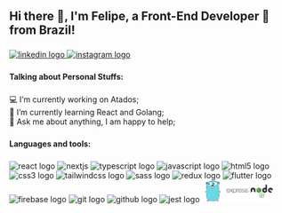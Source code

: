 <h2 align="left">Hi there 👋, I'm Felipe, a Front-End Developer 🚀 from Brazil!</h2>

###
<div align="left">
  <a href="https://www.linkedin.com/in/felipe-carvalho-680b07162/" target="_blank">
    <img src="https://img.shields.io/static/v1?message=LinkedIn&logo=linkedin&label=&color=0077B5&logoColor=white&labelColor=&style=for-the-badge" height="24" alt="linkedin logo"  />
  </a>
  <a href="https://www.instagram.com/felipecarvalho180/" target="_blank">
    <img src="https://img.shields.io/static/v1?message=Instagram&logo=instagram&label=&color=E4405F&logoColor=white&labelColor=&style=for-the-badge" height="24" alt="instagram logo"  />
  </a>
</div>

###
<h4 align="left">Talking about Personal Stuffs:</h4>

###
<p align="left">💻 I’m currently working on Atados;<br>🌱 I’m currently learning React and Golang;<br>💬 Ask me about anything, I am happy to help;<br></p>

###
<h4 align="left">Languages and tools:</h4>

###
<div align="left">
  <img src="https://cdn.jsdelivr.net/gh/devicons/devicon/icons/react/react-original.svg" height="36" width="48" alt="react logo"  />
  <img src="https://cdn.worldvectorlogo.com/logos/nextjs-2.svg" alt="nextjs" width="40" height="40"/>
  <img src="https://cdn.jsdelivr.net/gh/devicons/devicon/icons/typescript/typescript-original.svg" height="36" width="48" alt="typescript logo"  />
  <img src="https://cdn.jsdelivr.net/gh/devicons/devicon/icons/javascript/javascript-original.svg" height="36" width="48" alt="javascript logo"  />
  <img src="https://cdn.jsdelivr.net/gh/devicons/devicon/icons/html5/html5-original.svg" height="36" width="48" alt="html5 logo"  />
  <img src="https://cdn.jsdelivr.net/gh/devicons/devicon/icons/css3/css3-original.svg" height="36" width="48" alt="css3 logo"  />
  <img src="https://cdn.jsdelivr.net/gh/devicons/devicon/icons/tailwindcss/tailwindcss-original-wordmark.svg" height="36" width="48" alt="tailwindcss logo"  />
  <img src="https://cdn.jsdelivr.net/gh/devicons/devicon/icons/sass/sass-original.svg" height="36" width="48" alt="sass logo"  />
  <img src="https://cdn.jsdelivr.net/gh/devicons/devicon/icons/redux/redux-original.svg" height="36" width="48" alt="redux logo"  />
  <img src="https://cdn.jsdelivr.net/gh/devicons/devicon/icons/flutter/flutter-original.svg" height="36" width="48" alt="flutter logo"  />
  <img src="https://cdn.jsdelivr.net/gh/devicons/devicon/icons/firebase/firebase-plain.svg" height="36" width="48" alt="firebase logo"  />
  <img src="https://cdn.jsdelivr.net/gh/devicons/devicon/icons/git/git-original.svg" height="36" width="48" alt="git logo"  />
  <img src="https://cdn.jsdelivr.net/gh/devicons/devicon/icons/github/github-original.svg" height="36" width="48" alt="github logo"  />
  <img src="https://cdn.jsdelivr.net/gh/devicons/devicon/icons/jest/jest-plain.svg" height="36" width="48" alt="jest logo"  />
  <img src="https://raw.githubusercontent.com/devicons/devicon/master/icons/go/go-original.svg" alt="go" width="40" height="40"/>
  <img src="https://raw.githubusercontent.com/devicons/devicon/master/icons/express/express-original-wordmark.svg" alt="express" width="40" height="40"/>
  <img src="https://raw.githubusercontent.com/devicons/devicon/master/icons/nodejs/nodejs-original-wordmark.svg" alt="nodejs" width="40" height="40"/>
</div>


